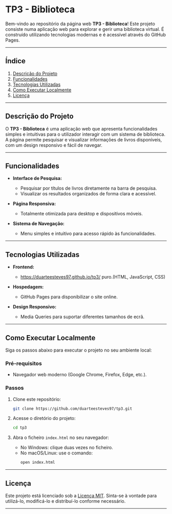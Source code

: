 # TP3 - Biblioteca

Bem-vindo ao repositório da página web **TP3 - Biblioteca**! Este projeto consiste numa aplicação web para explorar e gerir uma biblioteca virtual. É construído utilizando tecnologias modernas e é acessível através do GitHub Pages.

---

## Índice
1. [Descrição do Projeto](#descrição-do-projeto)
2. [Funcionalidades](#funcionalidades)
3. [Tecnologias Utilizadas](#tecnologias-utilizadas)
4. [Como Executar Localmente](#como-executar-localmente)
5. [Licença](#licença)

---

## Descrição do Projeto

O **TP3 - Biblioteca** é uma aplicação web que apresenta funcionalidades simples e intuitivas para o utilizador interagir com um sistema de biblioteca. A página permite pesquisar e visualizar informações de livros disponíveis, com um design responsivo e fácil de navegar.

---

## Funcionalidades

- **Interface de Pesquisa:**
  - Pesquisar por títulos de livros diretamente na barra de pesquisa.
  - Visualizar os resultados organizados de forma clara e acessível.

- **Página Responsiva:**
  - Totalmente otimizada para desktop e dispositivos móveis.

- **Sistema de Navegação:**
  - Menu simples e intuitivo para acesso rápido às funcionalidades.

---

## Tecnologias Utilizadas

- **Frontend:**
  - https://duarteesteves97.github.io/tp3/ puro.(HTML, JavaScript, CSS)

- **Hospedagem:**
  - GitHub Pages para disponibilizar o site online.

- **Design Responsivo:**
  - Media Queries para suportar diferentes tamanhos de ecrã.

---


## Como Executar Localmente

Siga os passos abaixo para executar o projeto no seu ambiente local:

### Pré-requisitos
- Navegador web moderno (Google Chrome, Firefox, Edge, etc.).

### Passos
1. Clone este repositório:
   ```bash
   git clone https://github.com/duarteesteves97/tp3.git
   ```

2. Acesse o diretório do projeto:
   ```bash
   cd tp3
   ```

3. Abra o ficheiro `index.html` no seu navegador:
   - No Windows: clique duas vezes no ficheiro.
   - No macOS/Linux: use o comando:
     ```bash
     open index.html
     ```

---

## Licença

Este projeto está licenciado sob a [Licença MIT](LICENSE). Sinta-se à vontade para utilizá-lo, modificá-lo e distribuí-lo conforme necessário.

---


